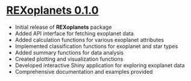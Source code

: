 # [REXoplanets 0.1.0](https://github.com/JKolomanski/REXoplanets/releases/tag/v0.1.0)
* Initial release of **REXoplanets** package
* Added API interface for fetching exoplanet data
* Added calculation functions for various exoplanet attributes
* Implemented classification functions for exoplanet and star types
* Added summary functions for data analysis
* Created plotting and visualization functions
* Developed interactive Shiny application for exploring exoplanet data
* Comprehensive documentation and examples provided